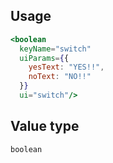 ## Usage

```jsx
<boolean
  keyName="switch"
  uiParams={{
    yesText: "YES!!",
    noText: "NO!!"
  }}
  ui="switch"/>
```

## Value type

```js
boolean
```